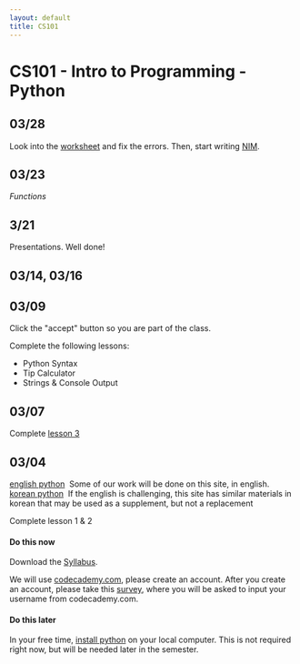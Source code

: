 ```yaml
---
layout: default
title: CS101
---
```


# CS101 - Intro to Programming - Python

## 03/28

Look into the [worksheet](ggu/cs101/worksheet) and fix the errors.
Then, start writing [NIM](ggu/cs101/nim).

## 03/23

*Functions*

## 3/21

Presentations. Well done!

## 03/14, 03/16

## 03/09

Click the "accept" button so you are part of the class.

Complete the following lessons:

- Python Syntax
- Tip Calculator
- Strings & Console Output

## 03/07

Complete [lesson 3](https://www.codecademy.com/courses/python-beginner-sRXwR/0/1?curriculum_id=4f89dab3d788890003000096)

## 03/04

[english python](https://www.codecademy.com/learn/python) ­ Some of our work will be done on this site, in english.
[korean python](https://www.codecademy.com/en/tracks/python-ko) ­ If the english is challenging, this site has similar materials in
korean that may be used as a supplement, but not a replacement

Complete lesson 1 & 2


#### Do this now
Download the [Syllabus](/ggu/CS101.pdf).

We will use [codecademy.com](https://www.codecademy.com), please create an account.
After you create an account, please take this [survey](http://goo.gl/forms/6XSFltmVtg), where you will be asked to input your username from codecademy.com.

#### Do this later

In your free time, [install python](https://www.python.org/downloads/) on your local computer.
This is not required right now, but will be needed later in the semester.

